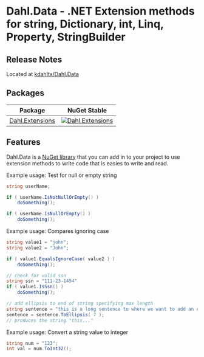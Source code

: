 Dahl.Data - .NET Extension methods for string, Dictionary, int, Linq, Property, StringBuilder
========================================


Release Notes
-------------
Located at [kdahltx/Dahl.Data](https://github.com/kdahltx/Data.Data)

Packages
--------


| Package | NuGet Stable |
| ------- | ------------ |
| [Dahl.Extensions](https://www.nuget.org/packages/Dahl.Extensions/) | [![Dahl.Extensions](https://img.shields.io/nuget/Dahl.Extensions)](https://www.nuget.org/packages/Dahl.Extensions/) |


Features
--------
Dahl.Data is a [NuGet library](https://www.nuget.org/packages/Dahl.Data) that you can add in to your project to use extension methods to write code that is easies
to write and read.

Example usage: Test for null or empty string
```csharp
string userName;

if ( userName.IsNotNullOrEmpty() )
    doSomething();

if ( userName.IsNullOrEmpty() )
    doSomething();

```
Example usage: Compares ignoring case
```csharp
string value1 = "john";
string value2 = "John";

if ( value1.EqualsIgnoreCase( value2 ) )
    doSomething();

// check for valid ssn
string ssn = "111-23-1454"
if ( value1.IsSsn() )
    doSomething();

// add ellipsis to end of string specifying max length
string sentence = "this is a long sentence to where we want to add an ellipsis";
sentence = sentence.ToEllipsis( 7 );
// produces the string "this..."

```

Example usage: Convert a string value to integer
```csharp
string num = "123";
int val = num.ToInt32();
```

